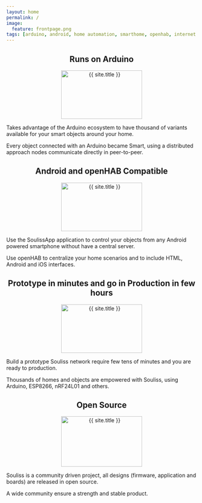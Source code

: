 ```yaml
---
layout: home
permalink: /
image:
  feature: frontpage.png
tags: [arduino, android, home automation, smarthome, openhab, internet of things, iot]  
---
```


<div class="tiles">

<div class="tile">
  <h2 class="post-title" align="center">Runs on Arduino</h2>
  <p class="post-excerpt" align="center"><img src="{{ site.url }}/images/ArduinoCommunityLogo.png" alt="{{ site.title }}" style="width:214px;height:128px;border:0;"></p>
  <p class="post-excerpt" align="left">Takes advantage of the Arduino ecosystem to have thousand of variants available for your smart objects around your home.</p> 
  <p class="post-excerpt" align="left">Every object connected with an Arduino became Smart, using a distributed approach nodes communicate directly in peer-to-peer.</p>
  </div><!-- /.tile -->

<div class="tile">
  <h2 class="post-title" align="center">Android and openHAB Compatible</h2>
  <p class="post-excerpt" align="center"><img src="{{ site.url }}/images/AndroidApplication.jpg" alt="{{ site.title }}" style="width:214px;height:128px;border:0;"></p>
  <p class="post-excerpt" align="left">Use the SoulissApp application to control your objects from any Android powered smartphone without have a central server.</p> 
  <p class="post-excerpt" align="left">Use openHAB to centralize your home scenarios and to include HTML, Android and iOS interfaces.</p>
</div><!-- /.tile -->

<div class="tile">
  <h2 class="post-title" align="center">Prototype in minutes and go in Production in few hours</h2>
  <p class="post-excerpt" align="center"><img src="{{ site.url }}/images/Buildingblocks.jpg" alt="{{ site.title }}" style="width:214px;height:128px;border:0;"></p>  
  <p class="post-excerpt">Build a prototype Souliss network require few tens of minutes and you are ready to production.</p>
  <p class="post-excerpt">Thousands of homes and objects are empowered with Souliss, using Arduino, ESP8266, nRF24L01 and others.</p>
</div><!-- /.tile -->

<div class="tile">
  <h2 class="post-title" align="center">Open Source</h2>
  <p class="post-excerpt" align="center"><img src="{{ site.url }}/images/osi_logo.png" alt="{{ site.title }}" style="width:214px;height:133px;border:0;"></p>
  <p class="post-excerpt">Souliss is a community driven project, all designs (firmware, application and boards) are released in open source.</p>
  <p class="post-excerpt">A wide community ensure a strength and stable product.</p>
</div><!-- /.tile -->

</div><!-- /.tiles --> 


